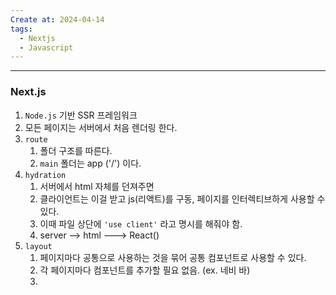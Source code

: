```yaml
---
Create at: 2024-04-14
tags:
  - Nextjs
  - Javascript
---
```

---

### Next.js
1. `Node.js` 기반 SSR 프레임워크
2. 모든 페이지는 서버에서 처음 렌더링 한다.
3. `route`
	1. 폴더 구조를 따른다.
	2. `main` 폴더는 app ('/') 이다.
4. `hydration`
	1. 서버에서 html 자체를 던져주면
	2. 클라이언트는 이걸 받고 js(리액트)를 구동, 페이지를 인터렉티브하게 사용할 수 있다.
	3. 이때 파일 상단에 `'use client'` 라고 명시를 해줘야 함.
	4. server --> html ---> React()
5. `layout`
	1. 페이지마다 공통으로 사용하는 것을 묶어 공통 컴포넌트로 사용할 수 있다.
	2. 각 페이지마다 컴포넌트를 추가할 필요 없음. (ex. 네비 바)
	3. 
